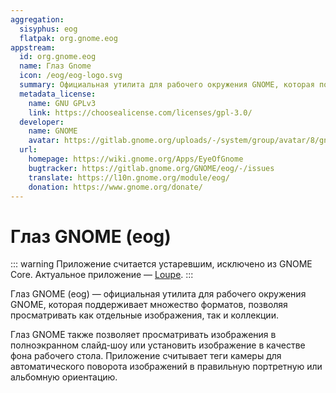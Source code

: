 ```yaml
---
aggregation:
  sisyphus: eog
  flatpak: org.gnome.eog
appstream:
  id: org.gnome.eog
  name: Глаз Gnome
  icon: /eog/eog-logo.svg
  summary: Официальная утилита для рабочего окружения GNOME, которая поддерживает множество форматов, позволяя просматривать как отдельные изображения, так и коллекции.
  metadata_license:
    name: GNU GPLv3
    link: https://choosealicense.com/licenses/gpl-3.0/
  developer:
    name: GNOME
    avatar: https://gitlab.gnome.org/uploads/-/system/group/avatar/8/gnomelogo.png?width=48
  url:
    homepage: https://wiki.gnome.org/Apps/EyeOfGnome
    bugtracker: https://gitlab.gnome.org/GNOME/eog/-/issues
    translate: https://l10n.gnome.org/module/eog/
    donation: https://www.gnome.org/donate/
---
```


# Глаз GNOME (eog)

::: warning
Приложение считается устаревшим, исключено из GNOME Core. Актуальное приложение — [Loupe](/loupe).
:::

Глаз GNOME (eog) — официальная утилита для рабочего окружения GNOME, которая поддерживает множество форматов, позволяя просматривать как отдельные изображения, так и коллекции.

Глаз GNOME также позволяет просматривать изображения в полноэкранном слайд-шоу или установить изображение в качестве фона рабочего стола. Приложение считывает теги камеры для автоматического поворота изображений в правильную портретную или альбомную ориентацию.

<!--@include: @ru/apps/.parts/install/content-repo.md-->
<!--@include: @ru/apps/.parts/install/content-flatpak.md-->
